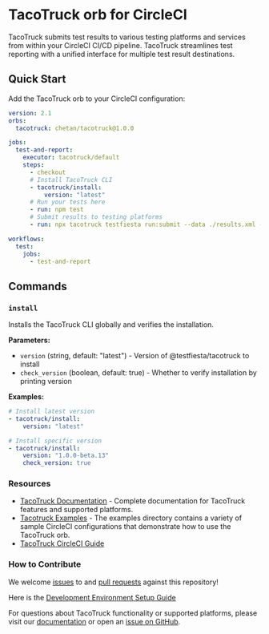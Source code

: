 # TacoTruck orb for CircleCI

TacoTruck submits test results to various testing platforms and services from within your CircleCI CI/CD pipeline. TacoTruck streamlines test reporting with a unified interface for multiple test result destinations.

## Quick Start

Add the TacoTruck orb to your CircleCI configuration:

```yaml
version: 2.1
orbs:
  tacotruck: chetan/tacotruck@1.0.0

jobs:
  test-and-report:
    executor: tacotruck/default
    steps:
      - checkout
      # Install TacoTruck CLI
      - tacotruck/install:
          version: "latest"
      # Run your tests here
      - run: npm test
      # Submit results to testing platforms
      - run: npx tacotruck testfiesta run:submit --data ./results.xml --organization <YOUR_ORG> --token <YOUR_TOKEN> --project <YOUR_PROJECT>

workflows:
  test:
    jobs:
      - test-and-report
```

## Commands

### `install`

Installs the TacoTruck CLI globally and verifies the installation.

**Parameters:**
- `version` (string, default: "latest") - Version of @testfiesta/tacotruck to install
- `check_version` (boolean, default: true) - Whether to verify installation by printing version

**Examples:**

```yaml
# Install latest version
- tacotruck/install:
    version: "latest"

# Install specific version
- tacotruck/install:
    version: "1.0.0-beta.13"
    check_version: true
```

### Resources
- [TacoTruck Documentation](https://docs.testfiesta.com) - Complete documentation for TacoTruck features and supported platforms.
- [Tacotruck Examples](https://github.com/testfiesta/tacotruck-orb/tree/main/examples) - The examples directory contains a variety of sample CircleCI configurations that demonstrate how to use the TacoTruck orb.
 - [TacoTruck CircleCI Guide](https://docs.testfiesta.com/automation/ci-cd-integration/circleci)

### How to Contribute

We welcome [issues](https://github.com/testfiesta/tacotruck-orb/issues) to and [pull requests](https://github.com/testfiesta/tacotruck-orb/pulls) against this repository!

Here is the [Development Environment Setup Guide](./.github/development-guide.md)

For questions about TacoTruck functionality or supported platforms, please visit our [documentation](https://docs.testfiesta.com) or open an [issue on GitHub](https://github.com/testfiesta/tacotruck-orb/issues).
